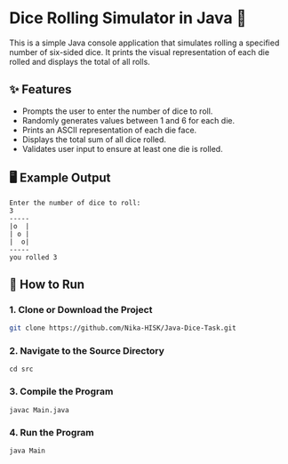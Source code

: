 # Dice Rolling Simulator in Java 🎲

This is a simple Java console application that simulates rolling a specified number of six-sided dice. It prints the visual representation of each die rolled and displays the total of all rolls.

## ✨ Features

- Prompts the user to enter the number of dice to roll.
- Randomly generates values between 1 and 6 for each die.
- Prints an ASCII representation of each die face.
- Displays the total sum of all dice rolled.
- Validates user input to ensure at least one die is rolled.

## 🖥️ Example Output
```
Enter the number of dice to roll:
3
-----
|o  |
| o |
|  o|
-----
you rolled 3
```
## 🚀 How to Run

### 1. Clone or Download the Project

```bash
git clone https://github.com/Nika-HISK/Java-Dice-Task.git
```
### 2. Navigate to the Source Directory
```
cd src
```

### 3. Compile the Program
```
javac Main.java
```
### 4. Run the Program
```
java Main
```
